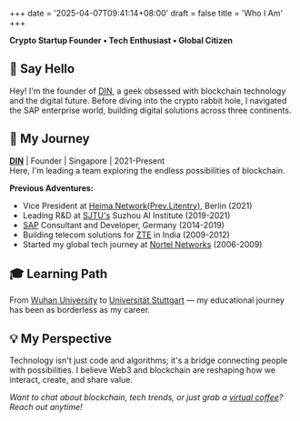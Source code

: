 +++
date = '2025-04-07T09:41:14+08:00'
draft = false
title = 'Who I Am'
+++


**Crypto Startup Founder • Tech Enthusiast • Global Citizen**  


## 👋 Say Hello

Hey! I'm the founder of [DIN](https://din.lol/), a geek obsessed with blockchain technology and the digital future. Before diving into the crypto rabbit hole, I navigated the SAP enterprise world, building digital solutions across three continents.

## 🚀 My Journey

**[DIN](https://din.lol/)** | Founder | Singapore | 2021-Present  
Here, I'm leading a team exploring the endless possibilities of blockchain.

**Previous Adventures:**
- Vice President at [Heima Network(Prev.Litentry)](https://www.heima.network/), Berlin (2021)
- Leading R&D at [SJTU's](https://en.sjtu.edu.cn/) Suzhou AI Institute (2019-2021)
- [SAP](https://www.sap.com/index.html) Consultant and Developer, Germany (2014-2019)
- Building telecom solutions for [ZTE](https://www.zte.com.cn/global/) in India (2009-2012)
- Started my global tech journey at [Nortel Networks](https://en.wikipedia.org/wiki/Nortel) (2006-2009)

## 🎓 Learning Path

From [Wuhan University](https://en.whu.edu.cn/) to [Universität Stuttgart](https://www.uni-stuttgart.de/) — my educational journey has been as borderless as my career.

## 💡 My Perspective

Technology isn't just code and algorithms; it's a bridge connecting people with possibilities. I believe Web3 and blockchain are reshaping how we interact, create, and share value.

*Want to chat about blockchain, tech trends, or just grab a [virtual coffee](https://buymeacoffee.com/harold_)? Reach out anytime!*